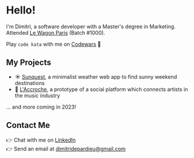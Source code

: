 <!---
dimitridepardieu/dimitridepardieu is a ✨ special ✨ repository because its `README.md` (this file) appears on your GitHub profile.
You can click the Preview link to take a look at your changes.
--->

# Hello!

I'm Dimitri, a software developer with a Master's degree in Marketing.  
Attended [Le Wagon Paris](https://github.com/lewagon) (Batch #1000).  

Play `code kata` with me on [Codewars](https://www.codewars.com/users/dimitridepardieu) 👾

## My Projects

- ☀️ [Sunquest](https://github.com/dimitridepardieu/sunquest), a minimalist weather web app to find sunny weekend destinations
- 🎸 [L'Accroche](http://www.laccroche.me/), a prototype of a social platform which connects artists in the music industry

... and more coming in 2023!

<!---
## Courses I've Attended

- Computer Programming at [Le Wagon Paris](https://www.linkedin.com/school/le-wagon/)
- Entrepreneurship / Marketing at [Burgundy School of Business](https://www.linkedin.com/school/burgundy-school-of-business/)
--->

## Contact Me

👉 Chat with me on [LinkedIn](https://www.linkedin.com/in/dimitridepardieu/)  
👉 Send an email at dimitridepardieu@gmail.com  


<!---
- 👋 Hi, I’m @dimitridepardieu
- 👀 I’m interested in ...
- 🌱 I’m currently learning ...
- 💞️ I’m looking to collaborate on ...
- 📫 How to reach me ...
--->
